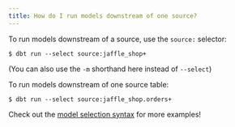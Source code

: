 ```yaml
---
title: How do I run models downstream of one source?
---
```

To run models downstream of a source, use the `source:` selector:

```
$ dbt run --select source:jaffle_shop+
```
(You can also use the `-m` shorthand here instead of `--select`)

To run models downstream of one source table:

```
$ dbt run --select source:jaffle_shop.orders+
```

Check out the [model selection syntax](node-selection/syntax) for more examples!
